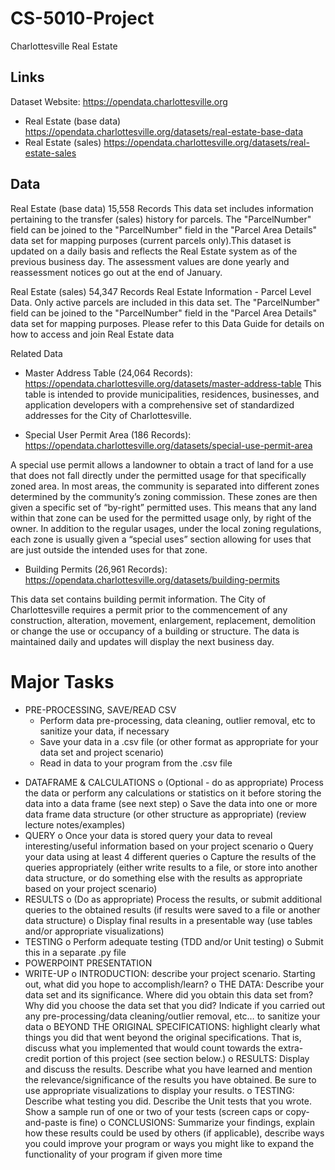 # CS-5010-Project
Charlottesville Real Estate

## Links
Dataset Website: https://opendata.charlottesville.org
* Real Estate (base data) https://opendata.charlottesville.org/datasets/real-estate-base-data
* Real Estate (sales) https://opendata.charlottesville.org/datasets/real-estate-sales

## Data
Real Estate (base data)
15,558 Records
This data set includes information pertaining to the transfer (sales) history for parcels. The "ParcelNumber" field can be joined to the "ParcelNumber" field in the "Parcel Area Details" data set for mapping purposes (current parcels only).This dataset is updated on a daily basis and reflects the Real Estate system as of the previous business day. The assessment values are done yearly and reassessment notices go out at the end of January.

Real Estate (sales)
54,347 Records
Real Estate Information - Parcel Level Data.  Only active parcels are included in this data set.  The "ParcelNumber" field can be joined to the "ParcelNumber" field in the "Parcel Area Details" data set for mapping purposes. Please refer to this Data Guide for details on how to access and join Real Estate data

Related Data
- Master Address Table (24,064 Records): https://opendata.charlottesville.org/datasets/master-address-table
This table is intended to provide municipalities, residences, businesses, and application developers with a comprehensive set of standardized addresses for the City of Charlottesville.

- Special User Permit Area (186 Records): https://opendata.charlottesville.org/datasets/special-use-permit-area

A special use permit allows a landowner to obtain a tract of land for a use that does not fall directly under the permitted usage for that specifically zoned area. In most areas, the community is separated into different zones determined by the community’s zoning commission. These zones are then given a specific set of “by-right” permitted uses. This means that any land within that zone can be used for the permitted usage only, by right of the owner. In addition to the regular usages, under the local zoning regulations, each zone is usually given a “special uses” section allowing for uses that are just outside the intended uses for that zone. 

- Building Permits (26,961 Records): https://opendata.charlottesville.org/datasets/building-permits

This data set contains building permit information.  The City of Charlottesville requires a permit prior to the commencement of any construction, alteration, movement, enlargement, replacement, demolition or change the use or occupancy of a building or structure. The data is maintained daily and updates will display the next business day.

# Major Tasks
* PRE-PROCESSING, SAVE/READ CSV
  * Perform data pre-processing, data cleaning, outlier removal, etc to sanitize your data, if necessary
  * Save your data in a .csv file (or other format as appropriate for your data set and project scenario)
  * Read in data to your program from the .csv file
   
- DATAFRAME & CALCULATIONS
   o (Optional - do as appropriate) Process the data or perform any calculations or statistics on it before storing the data into a data frame (see next step)
   o Save the data into one or more data frame data structure (or other structure as appropriate) (review lecture notes/examples)
- QUERY
   o Once your data is stored query your data to reveal interesting/useful information based on your project scenario
   o Query your data using at least 4 different queries
   o Capture the results of the queries appropriately (either write results to a file, or store into another data structure, or do something else with the results as appropriate based on your project scenario)
- RESULTS
   o (Do as appropriate) Process the results, or submit additional queries to the obtained results (if results were saved to a file or another data structure)
   o Display final results in a presentable way (use tables and/or appropriate visualizations)
- TESTING
   o Perform adequate testing (TDD and/or Unit testing)
   o Submit this in a separate .py file
- POWERPOINT PRESENTATION
- WRITE-UP
   o INTRODUCTION: describe your project scenario. Starting out, what did you hope to accomplish/learn?
   o THE DATA: Describe your data set and its significance. Where did you obtain this data set from? Why did you choose the data set that you did? Indicate if you carried out any pre-processing/data cleaning/outlier removal, etc… to sanitize your data
   o BEYOND THE ORIGINAL SPECIFICATIONS: highlight clearly what things you did that went beyond the original specifications. That is, discuss what you implemented that would count towards the extra-credit portion of this project (see section below.)
   o RESULTS: Display and discuss the results. Describe what you have learned and mention the relevance/significance of the results you have obtained. Be sure to use appropriate visualizations to display your results.
   o TESTING: Describe what testing you did. Describe the Unit tests that you wrote. Show a sample run of one or two of your tests (screen caps or copy-and-paste is fine)
   o CONCLUSIONS: Summarize your findings, explain how these results could be used by others (if applicable), describe ways you could improve your program or ways you might like to expand the functionality of your program if given more time
